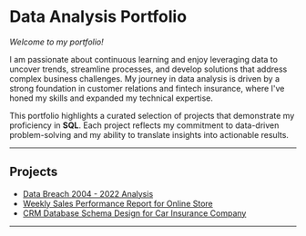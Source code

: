 # Data Analysis Portfolio

*Welcome to my portfolio!*

I am passionate about continuous learning and enjoy leveraging data to uncover trends, streamline processes, and develop solutions that address complex business challenges. 
My journey in data analysis is driven by a strong foundation in customer relations and fintech insurance, where I've honed my skills and expanded my technical expertise.

This portfolio highlights a curated selection of projects that demonstrate my proficiency in **SQL**. 
Each project reflects my commitment to data-driven problem-solving and my ability to translate insights into actionable results.

***

## Projects
* [Data Breach 2004 - 2022 Analysis](https://github.com/MargaritaVA/Data-Analysis/tree/main/Data-Breach-Analysis)
* [Weekly Sales Performance Report for Online Store](https://github.com/MargaritaVA/Data-Analysis/tree/main/Online-Store-Weekly-Sales)
* [CRM Database Schema Design for Car Insurance Company](https://github.com/MargaritaVA/Data-Analysis/tree/main/CRM-Database-Design-Insurance) 

***


